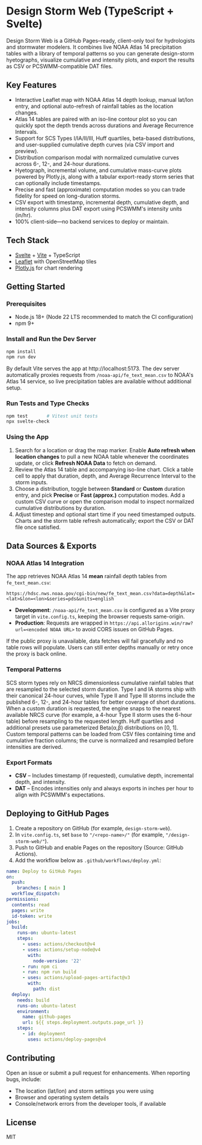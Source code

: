 # Design Storm Web (TypeScript + Svelte)

Design Storm Web is a GitHub Pages–ready, client-only tool for hydrologists and stormwater
modelers. It combines live NOAA Atlas 14 precipitation tables with a library of temporal
patterns so you can generate design-storm hyetographs, visualize cumulative and intensity
plots, and export the results as CSV or PCSWMM-compatible DAT files.

## Key Features

- Interactive Leaflet map with NOAA Atlas 14 depth lookup, manual lat/lon entry, and
  optional auto-refresh of rainfall tables as the location changes.
- Atlas 14 tables are paired with an iso-line contour plot so you can quickly spot the
  depth trends across durations and Average Recurrence Intervals.
- Support for SCS Types I/IA/II/III, Huff quartiles, beta-based distributions, and
  user-supplied cumulative depth curves (via CSV import and preview).
- Distribution comparison modal with normalized cumulative curves across 6-, 12-, and
  24-hour durations.
- Hyetograph, incremental volume, and cumulative mass-curve plots powered by Plotly.js,
  along with a tabular export-ready storm series that can optionally include timestamps.
- Precise and fast (approximate) computation modes so you can trade fidelity for speed
  on long-duration storms.
- CSV export with timestamp, incremental depth, cumulative depth, and intensity columns
  plus DAT export using PCSWMM's intensity units (in/hr).
- 100% client-side—no backend services to deploy or maintain.

## Tech Stack

- [Svelte](https://svelte.dev/) + [Vite](https://vitejs.dev/) + TypeScript
- [Leaflet](https://leafletjs.com/) with OpenStreetMap tiles
- [Plotly.js](https://plotly.com/javascript/) for chart rendering

## Getting Started

### Prerequisites

- Node.js 18+ (Node 22 LTS recommended to match the CI configuration)
- npm 9+

### Install and Run the Dev Server

```bash
npm install
npm run dev
```

By default Vite serves the app at http://localhost:5173. The dev server automatically proxies
requests from `/noaa-api/fe_text_mean.csv` to NOAA's Atlas 14 service, so live precipitation
tables are available without additional setup.

### Run Tests and Type Checks

```bash
npm test       # Vitest unit tests
npx svelte-check
```

### Using the App

1. Search for a location or drag the map marker. Enable **Auto refresh when location changes** to
   pull a new NOAA table whenever the coordinates update, or click **Refresh NOAA Data** to fetch
   on demand.
2. Review the Atlas 14 table and accompanying iso-line chart. Click a table cell to apply that
   duration, depth, and Average Recurrence Interval to the storm inputs.
3. Choose a distribution, toggle between **Standard** or **Custom** duration entry, and pick
   **Precise** or **Fast (approx.)** computation modes. Add a custom CSV curve or open the
   comparison modal to inspect normalized cumulative distributions by duration.
4. Adjust timestep and optional start time if you need timestamped outputs. Charts and the storm
   table refresh automatically; export the CSV or DAT file once satisfied.

## Data Sources & Exports

### NOAA Atlas 14 Integration

The app retrieves NOAA Atlas 14 **mean** rainfall depth tables from `fe_text_mean.csv`:

```
https://hdsc.nws.noaa.gov/cgi-bin/new/fe_text_mean.csv?data=depth&lat=<lat>&lon=<lon>&series=pds&units=english
```

- **Development**: `/noaa-api/fe_text_mean.csv` is configured as a Vite proxy target in
  `vite.config.ts`, keeping the browser requests same-origin.
- **Production**: Requests are wrapped in
  `https://api.allorigins.win/raw?url=<encoded NOAA URL>` to avoid CORS issues on GitHub Pages.

If the public proxy is unavailable, data fetches will fail gracefully and no table rows will
populate. Users can still enter depths manually or retry once the proxy is back online.

### Temporal Patterns

SCS storm types rely on NRCS dimensionless cumulative rainfall tables that are resampled to the
selected storm duration. Type I and IA storms ship with their canonical 24-hour curves, while Type II
and Type III storms include the published 6-, 12-, and 24-hour tables for better coverage of short
durations. When a custom duration is requested, the engine snaps to the nearest available NRCS curve
(for example, a 4-hour Type II storm uses the 6-hour table) before resampling to the requested length.
Huff quartiles and additional presets use parameterized Beta(α,β) distributions on [0, 1]. Custom
temporal patterns can be loaded from CSV files containing time and cumulative fraction columns; the
curve is normalized and resampled before intensities are derived.

### Export Formats

- **CSV** – Includes timestamp (if requested), cumulative depth, incremental depth, and intensity.
- **DAT** – Encodes intensities only and always exports in inches per hour to align with PCSWMM's
  expectations.

## Deploying to GitHub Pages

1. Create a repository on GitHub (for example, `design-storm-web`).
2. In `vite.config.ts`, set `base` to `"/<repo-name>/"` (for example, `"/design-storm-web/"`).
3. Push to GitHub and enable Pages on the repository (Source: GitHub Actions).
4. Add the workflow below as `.github/workflows/deploy.yml`:

```yaml
name: Deploy to GitHub Pages
on:
  push:
    branches: [ main ]
  workflow_dispatch:
permissions:
  contents: read
  pages: write
  id-token: write
jobs:
  build:
    runs-on: ubuntu-latest
    steps:
      - uses: actions/checkout@v4
      - uses: actions/setup-node@v4
        with:
          node-version: '22'
      - run: npm ci
      - run: npm run build
      - uses: actions/upload-pages-artifact@v3
        with:
          path: dist
  deploy:
    needs: build
    runs-on: ubuntu-latest
    environment:
      name: github-pages
      url: ${{ steps.deployment.outputs.page_url }}
    steps:
      - id: deployment
        uses: actions/deploy-pages@v4
```

## Contributing

Open an issue or submit a pull request for enhancements. When reporting bugs, include:

- The location (lat/lon) and storm settings you were using
- Browser and operating system details
- Console/network errors from the developer tools, if available

## License

MIT
